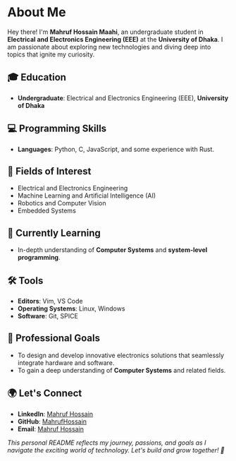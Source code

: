 # About Me

Hey there! I'm **Mahruf Hossain Maahi**, an undergraduate student in **Electrical and Electronics Engineering (EEE)** at the **University of Dhaka**. I am passionate about exploring new technologies and diving deep into topics that ignite my curiosity.



## 🎓 Education  
- **Undergraduate**: Electrical and Electronics Engineering (EEE), **University of Dhaka**



## 💻 Programming Skills  
- **Languages**: Python, C, JavaScript, and some experience with Rust.



## 🔬 Fields of Interest  
- Electrical and Electronics Engineering  
- Machine Learning and Artificial Intelligence (AI)  
- Robotics and Computer Vision  
- Embedded Systems  



## 🌱 Currently Learning  
- In-depth understanding of **Computer Systems** and **system-level programming**.



## 🛠 Tools  
- **Editors**: Vim, VS Code  
- **Operating Systems**: Linux, Windows  
- **Software**: Git, SPICE  



## 💼 Professional Goals  
- To design and develop innovative electronics solutions that seamlessly integrate hardware and software.  
- To gain a deep understanding of **Computer Systems** and related fields.  



## 🌍 Let's Connect  
- **LinkedIn**: [Mahruf Hossain](https://www.linkedin.com/in/mahruf-hossain-4804a7221/)  
- **GitHub**: [MahrufHossain](https://github.com/MahrufHossain)  
- **Email**: [Mahruf Hossain](mailto:mahrufhossain97@gmail.com)


*This personal README reflects my journey, passions, and goals as I navigate the exciting world of technology. Let's build and grow together! 🚀*
